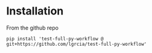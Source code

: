 # Installation
From the github repo

```shell
pip install 'test-full-py-workflow @ git+https://github.com/lgrcia/test-full-py-workflow'
```